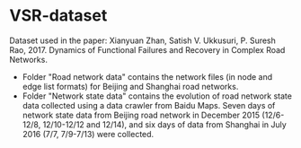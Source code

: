 # VSR-dataset
Dataset used in the paper:
Xianyuan Zhan, Satish V. Ukkusuri, P. Suresh Rao, 2017. Dynamics of Functional Failures and Recovery in Complex Road Networks.
* Folder "Road network data" contains the network files (in node and edge list formats) for Beijing and Shanghai road networks.
* Folder "Network state data" contains the evolution of road network state data collected using a data crawler from Baidu Maps. Seven days of network state data from Beijing road network in December 2015 (12/6-12/8, 12/10-12/12 and 12/14), and six days of data from Shanghai in July 2016 (7/7, 7/9-7/13) were collected.

